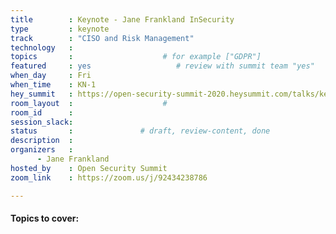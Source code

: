 ```yaml
---
title        : Keynote - Jane Frankland InSecurity
type         : keynote   
track        : "CISO and Risk Management"
technology   :
topics       :                    # for example ["GDPR"]
featured     : yes                   # review with summit team "yes"
when_day     : Fri
when_time    : KN-1
hey_summit   : https://open-security-summit-2020.heysummit.com/talks/key-note/
room_layout  :                    #
room_id      :
session_slack: 
status       :               # draft, review-content, done
description  :
organizers   :
      - Jane Frankland 
hosted_by    : Open Security Summit
zoom_link    : https://zoom.us/j/92434238786

---
```


#### Topics to cover:
